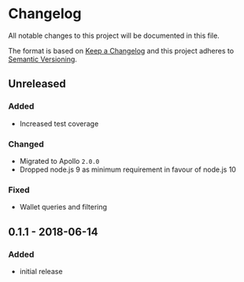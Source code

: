 # Changelog

All notable changes to this project will be documented in this file.

The format is based on [Keep a Changelog](http://keepachangelog.com/en/1.0.0/)
and this project adheres to [Semantic Versioning](http://semver.org/spec/v2.0.0.html).

## Unreleased

### Added
- Increased test coverage

### Changed
- Migrated to Apollo `2.0.0`
- Dropped node.js 9 as minimum requirement in favour of node.js 10

### Fixed
- Wallet queries and filtering

## 0.1.1 - 2018-06-14

### Added
- initial release
